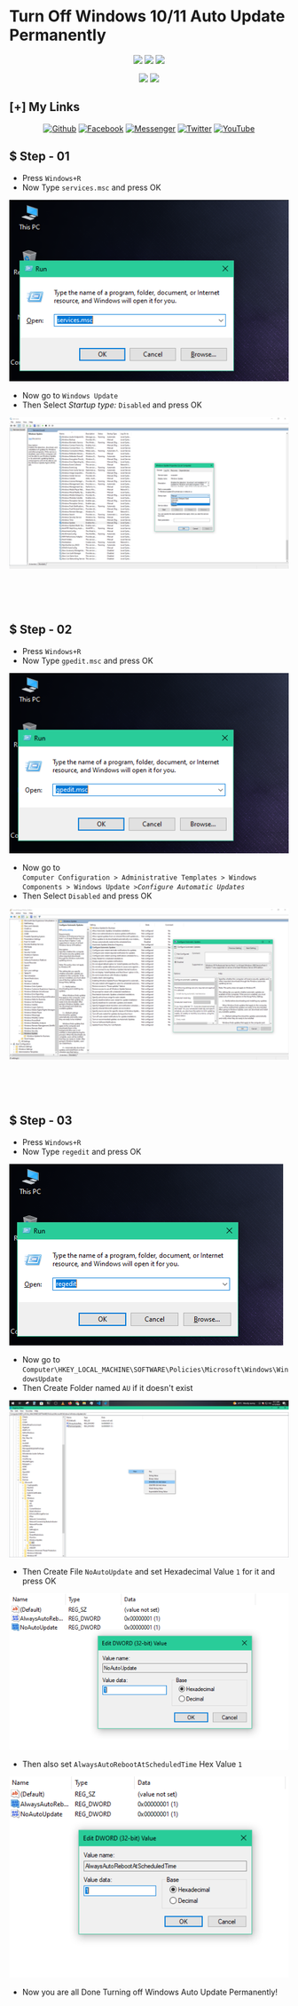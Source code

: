 # Turn Off Windows 10/11 Auto Update Permanently


<p align="center">
  <img src="https://img.shields.io/github/stars/inferiorAK/TurnOff-Windows10-11-AutoUpdate?style=for-the-badge">
  <img src="https://img.shields.io/github/issues/inferiorAK/TurnOff-Windows10-11-AutoUpdate?color=red&style=for-the-badge">
  <img src="https://img.shields.io/github/forks/inferiorAK/TurnOff-Windows10-11-AutoUpdate?color=teal&style=for-the-badge">
</p>
<p align="center">
  <img src="https://img.shields.io/badge/Author-InferiorAK-blue?style=flat-square">
  <img src="https://hits.seeyoufarm.com/api/count/incr/badge.svg?url=https%3A%2F%2Fgithub.com%2FInferiorAK%2FTurnOff-Windows10-11-AutoUpdate&title=Visitors&edge_flat=false"/>
</p>

## [+] My Links

<div align=center>
 
[![Github](https://img.shields.io/badge/Github-InferiorAK-orange?style=for-the-badge&logo=github)](https://github.com/InferiorAK)
[![Facebook](https://img.shields.io/badge/Facebook-InferiorAK-blue?style=for-the-badge&logo=facebook)](https://www.facebook.com/InferiorAK)
[![Messenger](https://img.shields.io/badge/Chat-Messenger-blue?style=for-the-badge&logo=messenger)](https://m.me/InferiorAK)
[![Twitter](https://img.shields.io/badge/Twitter-InferiorAK-skyblue?style=for-the-badge&logo=twitter)](https://www.twitter.com/InferiorAK)
[![YouTube](https://img.shields.io/badge/YouTube-InferiorAK-red?style=for-the-badge&logo=youtube)](https://youtube.com/@InferiorAK)
 
</div>

## $ Step - 01
- Press `Windows+R`
- Now Type `services.msc` and press OK

<img src="src/1.png"/>

<br>

- Now go to `Windows Update`
- Then Select *Startup type:* `Disabled` and press OK

<img src="src/2.png"/>

<br><br><br>

## $ Step - 02
- Press `Windows+R`
- Now Type `gpedit.msc` and press OK

<img src="src/3.png"/>

<br>

- Now go to <br>
`Computer Configuration > Administrative Templates > Windows Components > Windows Update >`*`Configure Automatic Updates`*
- Then Select `Disabled` and press OK

<img src="src/4.png"/>

<br><br><br>

## $ Step - 03
- Press `Windows+R`
- Now Type `regedit` and press OK

<img src="src/5.png"/>

<br>

- Now go to <br>
`Computer\HKEY_LOCAL_MACHINE\SOFTWARE\Policies\Microsoft\Windows\WindowsUpdate`
- Then Create Folder named `AU` if it doesn't exist

<img src="src/6.png"/>

- Then Create File `NoAutoUpdate` and set Hexadecimal Value `1` for it and press OK

<img src="src/7.png"/>

- Then also set `AlwaysAutoRebootAtScheduledTime` Hex Value `1`

<img src="src/8.png"/>

- Now you are all Done Turning off Windows Auto Update Permanently!
